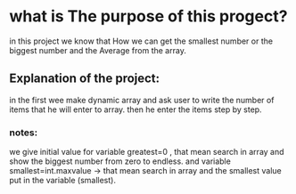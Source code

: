 # what is The purpose of this progect?
in this project we know that How we can get the smallest number or the biggest number and the Average from the array.

## Explanation of the project:
in the first wee make dynamic array and ask user to write the number of items that he will enter to array.
then he enter the items step by step.

### notes:
we give initial value for variable greatest=0 , that mean search in array and show the biggest number from zero to endless.
and variable smallest=int.maxvalue → that mean search in array and the smallest value put in the variable (smallest).
